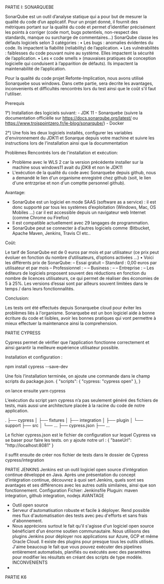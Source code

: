 PARTIE I: SONARQUEBE

SonarQube est un outil d’analyse statique qui a pour but de mesurer la qualité du code d’un applicatif. Pour un projet donné, il fournit des métriques portant sur la qualité du code et permet d’identifier précisément les points à corriger (code mort, bugs potentiels, non-respect des standards, manque ou surcharge de commentaires…) 
SonarQube classe les défauts logiciels selon 3 catégories :
•	Les bugs : anomalies évidentes du code. Ils impactent la fiabilité (reliability) de l’application.
•	Les vulnérabilités : faiblesses du code pouvant nuire au système. Elles impactent la sécurité de l’application.
•	Les « code smells » (mauvaises pratiques de conception logicielle qui conduisent à l’apparition de défauts). Ils impactent la maintenabilité de l’application.

Pour la qualité du code projet Refonte-Implication, nous avons utilisé Sonarquebe sous windows. Dans cette partie, sera decrite les avantages, inconvenients et difficultés rencontrés lors du test ainsi que le coût s'il faut l'utiliser.

Prerequis

1°) Installation des logiciels suivant:
     - JDK 11
     - Sonarquebe (suivre la documentation officièlle sur https://docs.sonarqube.org/latest/ ou https://www.troispointzero.fr/le-blog/sonarqube/)
     - Docker

2°) Une fois les deux logiciels installés, configurer les variables d'environnement du JDK11 et Sonarque depuis votre machine et suivre les instructions lors de l'installation ainsi que la docummentation


Problèmes Rencontrés lors de l'installation et exécution:

- Problème avec le WLS 2 car la version précédente installer sur la machine sous windows11 avait du jDK8 et non le JDK11
- L'exécution de la qualité du code avec Sonarquebe depuis github, nous a demandé le lien d'un organisme enregistré chez github (soit, le lien d'une entrzprise et non d'un comptte personnel github).

Avantage:

- SonarQube est un logiciel en mode SAAS (software as a service) : il est donc supporté par tous les systèmes d’exploitation (Windows, Mac, OS Mobiles …) car il est accessible depuis un navigateur web Internet (comme Chrome ou Firefox)
-  Il est compatible actuellement avec 29 langages de programmation.
-  SonarQube peut se connecter à d’autres logiciels comme :Bitbucket, Apache Maven, Jenkins, Travis CI etc..


Coût:

Le tarif de SonarQube est de 0 euros par mois et par utilisateur (ce prix peut évoluer en fonction du nombre d’utilisateurs, d’options activées …)
•	Voici les différents prix de SonarQube:
   	– Essai gratuit
    – Standard : 0,00 euros par utilisateur et par mois
    – Professionnel : –
    – Business : –
    – Entreprise : –
Les éditeurs de logiciels proposent souvent des réductions en fonction du nombre de licences utilisateurs, ce qui permet de réaliser des économies de 5 à 25%. Les versions d’essai sont par ailleurs souvent limitées dans le temps / dans leurs fonctionnalités.

Conclusion: 

Les tests ont été effectués depuis Sonarquebe cloud pour éviter les problèmes liés à l'organisme.
Sonarquebe est un bon logiciel aide à bonne écriture du code et lisibles, avoir les bonnes pratiques qui vont permettre à mieux effectuer la maintenance ainsi la comprehension. 

PARTIE CYPRESS

Cypress permet de vérifier que l’application fonctionne correctement et ainsi garantir la meilleure expérience utilisateur possible.

Installation et configuration :

npm install cypress --save-dev

Une fois l’installation terminée, on ajoute une commande dans le champ scripts du package.json.
{
"scripts": {
"cypress: "cypress open"
},
}

on lance ensuite yarn cypress

L’exécution du script yarn cypress n’a pas seulement généré des fichiers de tests, mais aussi une architecture placée à la racine du code de notre application.

.
├── cypress
│ ├── fixtures
│ ├── integration
│ ├── plugin
│ └── support
├── src
│ └── ...
├── cypress.json
├── ...

Le fichier cypress.json est le fichier de configuration sur lequel Cypress va se baser pour faire les tests.
on y ajoute notre url :
{
"baseUrl": "http://localhost:8081"
}

il suffit ensuite de créer nos fichier de tests dans le dossier de Cypress cypress/integration

PARTIE JENKINS
Jenkins est un outil logiciel open source d’intégration continue développé en Java. Après une présentation du concept d’intégration continue, découvrez à quoi sert Jenkins, quels sont ses avantages et ses différences avec les autres outils similaires, ainsi que son fonctionnement. 
Configuration
Fichier: Jenkinsfile
Pluguin: maven integration, github integration, nodejs
AVANTAGE
- Outil open source
- Serveur d'automatisation robuste et facile à déployer. Rend possible mes flux d'automatisation des tests avec peu d'efforts et sans frais d'abonnement.
- Nous apprécions surtout le fait qu'il s'agisse d'un logiciel open source bénéficiant d'un énorme soutien communautaire. Nous utilisons des plugins Jenkins pour déployer nos applications sur Azure, GCP et même Oracle Cloud. Il existe des plugins pour presque tous les outils utilisés. J'aime beaucoup le fait que vous pouvez exécuter des pipelines entièrement automatisés, planifiés ou exécutés avec des paramètres pour modifier les résultats en créant des scripts de type modèle.
INCONVENIENTS
- 
PARTIE K6
